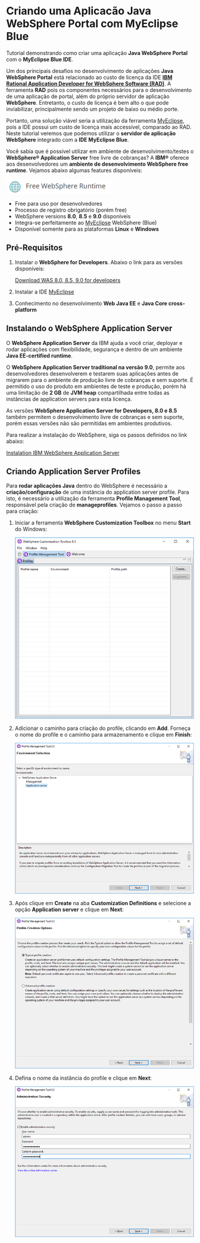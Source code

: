 # Criando uma Aplicacão Java WebSphere Portal com MyEclipse Blue

Tutorial demonstrando como criar uma aplicação **Java WebSphere Portal** com o **MyEclipse Blue IDE**.

Um dos principais desafios no desenvolvimento de aplicações **Java WebSphere Portal** está relacionado ao custo de licença da IDE **[IBM Rational Application Developer for WebSphere Software (RAD)](https://www.ibm.com/us-en/marketplace/rad-for-websphere-software/details)**. A ferramenta **RAD** pois os componentes necessários para o desenvolvimento de uma aplicação de portal, além do próprio servidor de aplicação **WebSphere**. Entretanto, o custo de licença é bem alto o que pode inviabilizar, principalmente sendo um projeto de baixo ou médio porte.

Portanto, uma solução viável seria a utilização da ferramenta [MyEclipse](https://www.genuitec.com/products/myeclipse/download/websphere-developers/), pois a IDE possui um custo de licença mais accessível, comparado ao RAD. Neste tutorial veremos que podemos utilizar o **servidor de aplicação WebSphere** integrado com a **IDE MyEclipse Blue**.

Você sabia que é possível utilizar em ambiente de desenvolvimento/testes o **WebSphere® Application Server** free livre de cobranças? A **IBM®** oferece aos desenvolvedores um **ambiente de desenvolvimento WebSphere free runtime**. Vejamos abaixo algumas features disponíveis:

![RAD Features](images/1.png)
* Free para uso por desenvolvedores
* Processo de registro obrigatório (porém free)
* WebSphere versions **8.0**, **8.5** e **9.0** disponíveis
* Integra-se perfeitamente ao [MyEclipse](https://www.genuitec.com/products/myeclipse/features/websphere/) WebSphere (Blue)
* Disponível somente para as plataformas **Linux** e **Windows**

## Pré-Requisitos

1. Instalar o **WebSphere for Developers**. Abaixo o link para as versões disponíveis:
  
    [Download WAS 8.0, 8.5, 9.0 for developers](https://developer.ibm.com/wasdev/downloads/#asset/WAS_traditional_for_Developers)
    
2. Instalar a IDE [MyEclipse](https://www.genuitec.com/products/myeclipse/download/)
3. Conhecimento no desenvolvimento **Web Java EE** e **Java Core cross-platform**

## Instalando o WebSphere Application Server

O **WebSphere Application Server** da IBM ajuda a você criar, deployar e rodar aplicações com flexibilidade, segurança e dentro de um ambiente **Java EE-certified runtime**. 

O **WebSphere Application Server traditional na versão 9.0**, permite aos desenvolvedores desenvolverem e testarem suas aplicações antes de migrarem para o ambiente de produção livre de cobranças e sem suporte. É permitido o uso do produto em ambientes de teste e produção, porém há uma limitação de **2 GB** de **JVM heap** compartilhada entre todas as instâncias de application servers para esta licença.

As versões **WebSphere Application Server for Developers, 8.0 e 8.5** também permitem o desenvolvimento livre de cobranças e sem suporte, porém essas versões não são permitidas em ambientes produtivos.

Para realizar a instalação do WebSphere, siga os passos definidos no link abaixo:

[Instalation IBM WebSphere Application Server](https://developer.ibm.com/wasdev/downloads/#asset/WAS_traditional_for_Developers)

## Criando Application Server Profiles

Para **rodar aplicações Java** dentro do WebSphere é necessário a **criação/configuração** de uma instância do application server profile. Para isto, é necessário a utilização da ferramenta **Profile Management Tool**, responsável pela criação de **manageprofiles**. 
Vejamos o passo a passo para criação:

1. Iniciar a ferramenta **WebSphere Customization Toolbox** no menu **Start** do Windows:

    ![WebSphere Toolbox](images/2.png)

2. Adicionar o caminho para criação do profile, clicando em **Add**. Forneça o nome do profile e o caminho para armazenamento e clique em **Finish**:

    ![WebSphere Add Path](images/3.png)

3. Após clique em **Create** na aba **Customization Definitions** e selecione a opção **Application server** e clique em **Next**:

    ![WebSphere Option App Server](images/4.png)

4. Defina o nome da instância do profile e clique em **Next**:

    ![WebSphere Option Set Server](images/5.png)



